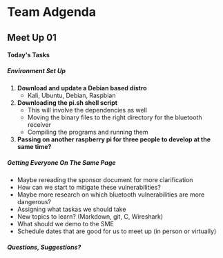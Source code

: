 # Team Adgenda

## Meet Up 01

#### Today's Tasks

##### Environment Set Up

1. **Download and update a Debian based distro**
    - Kali, Ubuntu, Debian, Raspbian
2. **Downloading the pi.sh shell script**
    - This will involve the dependencies as well
    - Moving the binary files to the right directory for the bluetooth receiver
    - Compiling the programs and running them
3. **Passing on another raspberry pi for three people to develop at the same time?**
##### Getting Everyone On The Same Page
- Maybe rereading the sponsor document for more clarification
- How can we start to mitigate these vulnerabilities?
- Maybe more research on which bluetooth vulnerabilities are more dangerous?
- Assigning what taskas we should take
- New topics to learn? (Markdown, git, C, Wireshark)
- What should we demo to the SME
- Schedule dates that are good for us to meet up (in person or virtually)

##### Questions, Suggestions?

